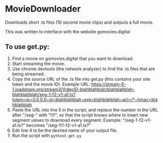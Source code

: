 # MovieDownloader
Downloads short .ts files (10 second movie clips) and outputs a full movie.

This was written to interface with the website gomovies.digital

## To use get.py:
1. Find a movie on gomovies.digital that you want to download.
1. Start streaming the movie. 
1. Use chrome devtools (the network analyzer) to find the .ts files that are being streamed.
1. Copy the source URL of the .ts file into get.py (this contains your site token and the movie ID). Example URL: https://stream-5-1.loadshare.org/stream3/VideoID-blahblahblah/blahblahblah-blahblahblah/seg-1-f2-v1-a1.ts?token=ip=0.0.0.0~st=blahblahblah~exp=blahblahblah~acl=/*~hmac=blahblahblah
1. Paste the URL into line 5 in the script, and replace the number in the URL after "/seg-" with "!!!!", so that the script knows where to insert new segment values to download every segment. Example: "/seg-1-f2-v1-a1.ts?" becomes "/seg-!!!!-f2-v1-a1.ts?"
1. Edit line 4 to be the desired name of your output file.
1. Run the script with `python3 get.py`
